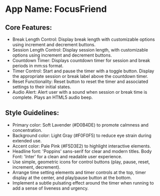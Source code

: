 # **App Name**: FocusFriend

## Core Features:

- Break Length Control: Display break length with customizable options using increment and decrement buttons.
- Session Length Control: Display session length, with customizable options using increment and decrement buttons.
- Countdown Timer: Displays countdown timer for session and break periods in mm:ss format.
- Timer Control: Start and pause the timer with a toggle button. Display the appropriate session or break label above the countdown timer.
- Reset Functionality: Reset button to reset the timer and associated settings to their initial states.
- Audio Alert: Alert user with a sound when session or break time is complete. Plays an HTML5 audio beep.

## Style Guidelines:

- Primary color: Soft Lavender (#D0B4DE) to promote calmness and concentration.
- Background color: Light Gray (#F0F0F5) to reduce eye strain during extended use.
- Accent color: Pale Pink (#F5D3E2) to highlight interactive elements.
- Headline font: 'Poppins' sans-serif for clear and modern titles. Body Font: 'Inter' for a clean and readable user experience.
- Use simple, geometric icons for control buttons (play, pause, reset, increment, decrement).
- Arrange time setting elements and timer controls at the top, timer display at the center, and play/pause button at the bottom.
- Implement a subtle pulsating effect around the timer when running to add a sense of liveness and urgency.